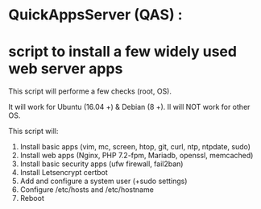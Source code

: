 # QuickAppsServer (QAS) : 
# script to install a few widely used web server apps
This script will performe a few checks (root, OS).

It will work for Ubuntu (16.04 +) & Debian (8 +). Il will NOT work for other OS.

This script will:
1. Install basic apps (vim, mc, screen, htop, git, curl, ntp, ntpdate, sudo)
2. Install web apps (Nginx, PHP 7.2-fpm, Mariadb, openssl, memcached)
3. Install basic security apps (ufw firewall, fail2ban)
4. Install Letsencrypt certbot
5. Add and configure a system user (+sudo settings)
6. Configure /etc/hosts and /etc/hostname
7. Reboot
